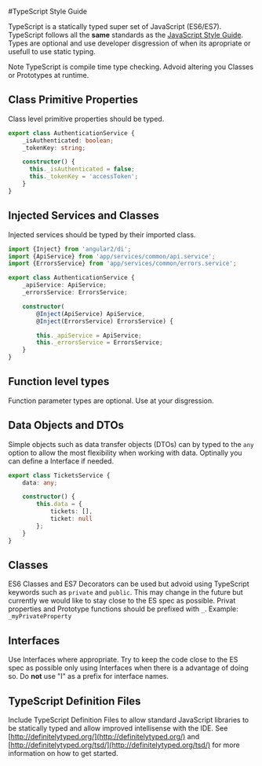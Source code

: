 #TypeScript Style Guide

TypeScript is a statically typed super set of JavaScript (ES6/ES7). TypeScript follows all the **same** standards 
as the [JavaScript Style Guide](https://github.com/vintage-software/javascript). Types are optional and use developer disgression of when its apropriate or usefull to use static typing. 

Note TypeScript is compile time type checking. Advoid altering you Classes or Prototypes at runtime. 

## Class Primitive Properties

Class level primitive properties should be typed.

``` typescript
export class AuthenticationService {
    _isAuthenticated: boolean;
    _tokenKey: string;

    constructor() {
      this._isAuthenticated = false;
      this._tokenKey = 'accessToken';
    }
}
```

## Injected Services and Classes
Injected services should be typed by their imported class.

``` typescript
import {Inject} from 'angular2/di';
import {ApiService} from 'app/services/common/api.service';
import {ErrorsService} from 'app/services/common/errors.service';

export class AuthenticationService {
    _apiService: ApiService;
    _errorsService: ErrorsService;

    constructor(
        @Inject(ApiService) ApiService,
        @Inject(ErrorsService) ErrorsService) {

        this._apiService = ApiService;
        this._errorsService = ErrorsService;
    }
}
```

## Function level types
Function parameter types are optional. Use at your disgression. 

## Data Objects and DTOs
Simple objects such as data transfer objects (DTOs) can by typed to the `any` option to allow 
the most flexibility when working with data. Optinally you can define a Interface if needed.

``` typescript
export class TicketsService {
    data: any;

    constructor() {
        this.data = {
            tickets: [],
            ticket: null
        };
    }
}
```

## Classes

ES6 Classes and ES7 Decorators can be used but advoid using TypeScript keywords such as `private` and `public`. This may change in the future but currently we would like to stay close to the ES spec as possible. Privat properties and Prototype functions should be prefixed with `_`. Example: `_myPrivateProperty`

## Interfaces
Use Interfaces where appropriate. Try to keep the code close to the ES spec as possible only using Interfaces when there is a advantage of doing so. Do **not** use "I" as a prefix for interface names.

## TypeScript Definition Files

Include TypeScript Definition Files to allow standard JavaScript libraries to be statically typed and allow improved intellisense with the IDE. See [http://definitelytyped.org/](http://definitelytyped.org/) and [http://definitelytyped.org/tsd/](http://definitelytyped.org/tsd/) for more information on how to get started.
